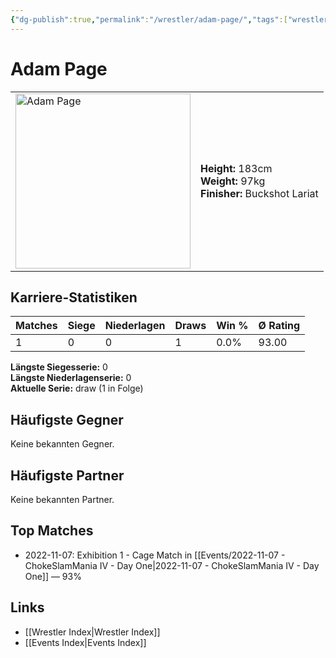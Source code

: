 ```yaml
---
{"dg-publish":true,"permalink":"/wrestler/adam-page/","tags":["wrestler"],"noteIcon":"","created":"2025-08-11T09:33:17.457+02:00"}
---
```



# Adam Page

<table>
<tr>
<td><img src="Adam Page.png" width="280" alt="Adam Page"></td>
<td>
<b>Height:</b> 183cm<br>
<b>Weight:</b> 97kg<br>
<b>Finisher:</b> Buckshot Lariat<br>
</td>
</tr>
</table>

## Karriere-Statistiken

| Matches | Siege | Niederlagen | Draws | Win % | Ø Rating |
|---------|-------|-------------|-------|-------|-----------|
| 1 | 0 | 0 | 1 | 0.0% | 93.00 |

**Längste Siegesserie:** 0<br>**Längste Niederlagenserie:** 0<br>**Aktuelle Serie:** draw (1 in Folge)


## Häufigste Gegner
Keine bekannten Gegner.

## Häufigste Partner
Keine bekannten Partner.

## Top Matches
- 2022-11-07: Exhibition 1 - Cage Match in [[Events/2022-11-07 - ChokeSlamMania IV - Day One\|2022-11-07 - ChokeSlamMania IV - Day One]] — 93%

## Links
- [[Wrestler Index\|Wrestler Index]]
- [[Events Index\|Events Index]]
